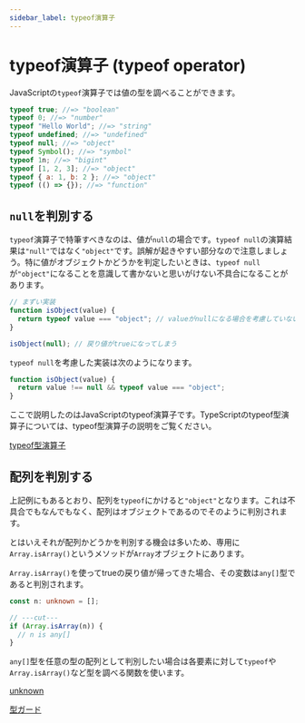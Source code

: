 ```yaml
---
sidebar_label: typeof演算子
---
```


# typeof演算子 (typeof operator)

JavaScriptの`typeof`演算子では値の型を調べることができます。

```js twoslash
typeof true; //=> "boolean"
typeof 0; //=> "number"
typeof "Hello World"; //=> "string"
typeof undefined; //=> "undefined"
typeof null; //=> "object"
typeof Symbol(); //=> "symbol"
typeof 1n; //=> "bigint"
typeof [1, 2, 3]; //=> "object"
typeof { a: 1, b: 2 }; //=> "object"
typeof (() => {}); //=> "function"
```

## `null`を判別する

`typeof`演算子で特筆すべきなのは、値が`null`の場合です。`typeof null`の演算結果は`"null"`ではなく`"object"`です。誤解が起きやすい部分なので注意しましょう。特に値がオブジェクトかどうかを判定したいときは、`typeof null`が`"object"`になることを意識して書かないと思いがけない不具合になることがあります。

```js twoslash
// まずい実装
function isObject(value) {
  return typeof value === "object"; // valueがnullになる場合を考慮していない
}

isObject(null); // 戻り値がtrueになってしまう
```

`typeof null`を考慮した実装は次のようになります。

```js twoslash
function isObject(value) {
  return value !== null && typeof value === "object";
}
```

ここで説明したのはJavaScriptのtypeof演算子です。TypeScriptのtypeof型演算子については、typeof型演算子の説明をご覧ください。

[typeof型演算子](../type-reuse/typeof-type-operator.md)

## 配列を判別する

上記例にもあるとおり、配列を`typeof`にかけると`"object"`となります。これは不具合でもなんでもなく、配列はオブジェクトであるのでそのように判別されます。

とはいえそれが配列かどうかを判別する機会は多いため、専用に`Array.isArray()`というメソッドが`Array`オブジェクトにあります。

`Array.isArray()`を使ってtrueの戻り値が帰ってきた場合、その変数は`any[]`型であると判別されます。

```ts twoslash
const n: unknown = [];

// ---cut---
if (Array.isArray(n)) {
  // n is any[]
}
```

`any[]`型を任意の型の配列として判別したい場合は各要素に対して`typeof`や`Array.isArray()`など型を調べる関数を使います。

[unknown](../statements/unknown.md)

[型ガード](../functions/type-guard-functions.md)
